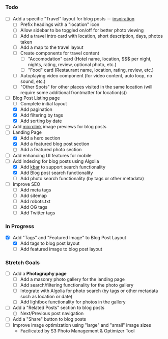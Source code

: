 ### Todo

- [ ] Add a specific "Travel" layout for blog posts － [inspiration](https://photos.paulstamatiou.com/new-zealand/wellington/)
  - [ ] Prefix headings with a "location" icon
  - [ ] Allow sidebar to be toggled on/off for better photo viewing
  - [ ] Add a travel intro card with location, short description, days, photos taken
  - [ ] Add a map to the travel layout
  - [ ] Create components for travel content
    - [ ] "Accomodation" card (Hotel name, location, \$\$\$ per night, nights, rating, review, optional photo, etc.)
    - [ ] "Food" card (Restaurant name, location, rating, review, etc.)
  - [ ] Autoplaying video component (for video content, auto loop, no sound, etc.)
  - [ ] "Other Spots" for other places visited in the same location (will require some additional frontmatter for location(s))
- [ ] Blog Post Listing page
  - [ ] Complete initial layout
  - [x] Add pagination
  - [x] Add filtering by tags
  - [x] Add sorting by date
- [ ] Add [microlink](https://github.com/microlinkhq/sdk) image previews for blog posts
- [ ] Landing Page
  - [x] Add a hero section
  - [x] Add a featured blog post section
  - [ ] Add a featured photo section
- [ ] Add enhancing UI features for mobile
- [ ] Add indexing for blog posts using Algolia
  - [x] Add [kbar](https://github.com/timc1/kbar) to support search functionality
  - [x] Add Blog post search functionality
  - [ ] Add photo search functionality (by tags or other metadata)
- [ ] Improve SEO
  - [ ] Add meta tags
  - [ ] Add sitemap
  - [ ] Add robots.txt
  - [ ] Add OG tags
  - [ ] Add Twitter tags

### In Progress

- [x] Add "Tags" and "Featured Image" to Blog Post Layout
  - [x] Add tags to blog post layout
  - [ ] Add featured image to blog post layout

### Stretch Goals

- [ ] Add a **Photography page**
  - [ ] Add a masonry photo gallery for the landing page
  - [ ] Add search/filtering functionality for the photo gallery
  - [ ] Integrate with Algolia for photo search (by tags or other metadata such as location or date)
  - [ ] Add lightbox functionality for photos in the gallery
- [ ] Add a "Related Posts" section to blog posts
  - [ ] Next/Previous post navigation
- [ ] Add a "Share" button to blog posts
- [ ] Improve image optimization using "large" and "small" image sizes
  - Facilicated by S3 Photo Management & Optimizer Tool
